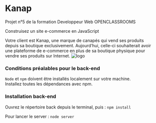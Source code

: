 # Kanap #

Projet n°5 de la formation Developpeur Web OPENCLASSROOMS

Construisez un site e-commerce en JavaScript

Votre client est Kanap, une marque de canapés qui vend ses produits depuis sa boutique exclusivement. Aujourd’hui, celle-ci souhaiterait avoir une plateforme de e-commerce en plus de sa boutique physique pour vendre ses produits sur Internet. 
![logo](https://user-images.githubusercontent.com/67756654/195331749-f9cf950d-3ece-4f8a-b9bc-6c8d09d3b49c.png)

### Conditions préalables pour le back-end ###
`Node` et `npm` doivent être installés localement sur votre machine.\
Installez toutes les dépendances avec npm.

### Installation back-end ###
Ouvrez le répertoire back depuis le terminal, puis :
`npm install`

Pour lancer le server :
`node server`

